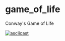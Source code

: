 # game_of_life
Conway's Game of Life

[![asciicast](https://asciinema.org/a/lIYdcFU5S8G2MSgugNXdVsLt1.svg)](https://asciinema.org/a/lIYdcFU5S8G2MSgugNXdVsLt1)
